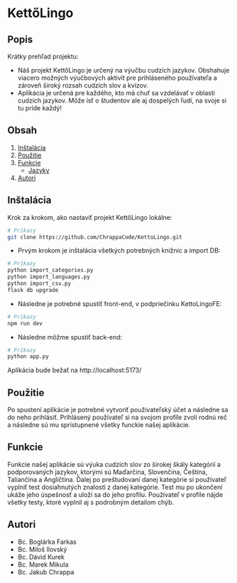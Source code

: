 # KettőLingo

## Popis
Krátky prehľad projektu:
- Náš projekt KettőLingo je určený na výučbu cudzích jazykov. Obshahuje viacero možných výučbových aktivít pre prihláseného používateľa a zároveň široký rozsah cudzích slov a kvízov.
- Aplikácia je určená pre každého, kto má chuť sa vzdelávať v oblasti cudzích jazykov. Môže ísť o študentov ale aj dospelých ľudí, na svoje si tu príde každý!

## Obsah
1. [Inštalácia](#inštalácia)
2. [Použitie](#použitie)
3. [Funkcie](#funkcie)
   - [Jazyky](#jazyky)
4. [Autori](#autori)

## Inštalácia
Krok za krokom, ako nastaviť projekt KettőLingo lokálne:

```bash
# Príkazy
git clone https://github.com/ChrappaCode/KettoLingo.git
```

- Prvým krokom je inštalácia všetkých potrebných knižníc a import DB:
  
```bash
# Príkazy
python import_categories.py
python import_languages.py
python import_csv.py
flask db upgrade                         
```

- Následne je potrebné spustiť front-end, v podpriečinku KettoLingoFE:

```bash
# Príkazy
npm run dev
```

- Následne môžme spustiť back-end:

```bash
# Príkazy
python app.py 
```

Aplikácia bude bežať na http://localhost:5173/

## Použitie
Po spustení aplikácie je potrebné vytvoriť použivateľský účet a následne sa do neho prihlásiť. Príhlásený používateľ si na svojom profile zvolí rodnú reč a následne sú mu sprístupnené všetky funckie našej aplikácie.

## Funkcie
Funkcie našej aplikácie sú výuka cudzích slov zo širokej škály kategórií a podporovaných jazykov, ktorými sú Maďarčina, Slovenčina, Čeština, Taliančina a Angličtina. Ďalej po preštudovaní danej kategórie si používateľ vyplniť test dosiahnutých znalostí z danej kategórie. Test mu po ukončení ukáže jeho úspešnosť a uloží sa do jeho profilu. Používateľ v profile nájde všetky testy, ktoré vyplnil aj s podrobným detailom chýb.

## Autori
- Bc. Boglárka Farkas
- Bc. Miloš Ilovský
- Bc. Dávid Kurek
- Bc. Marek Mikula
- Bc. Jakub Chrappa
